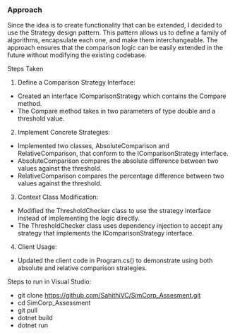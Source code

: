 ﻿### Approach

Since the idea is to create functionality that can be extended, I decided to use the Strategy design pattern. This pattern allows us to define a family of algorithms, encapsulate each one, and make them interchangeable. The approach ensures that the comparison logic can be easily extended in the future without modifying the existing codebase.

Steps Taken

1.  Define a Comparison Strategy Interface:

-   Created an interface IComparisonStrategy which contains the Compare method.
-   The Compare method takes in two parameters of type double and a threshold value.

2.  Implement Concrete Strategies:

-   Implemented two classes, AbsoluteComparison and RelativeComparison, that conform to the IComparisonStrategy interface.
-   AbsoluteComparison compares the absolute difference between two values against the threshold.
-   RelativeComparison compares the percentage difference between two values against the threshold.

3.  Context Class Modification:

-   Modified the ThresholdChecker class to use the strategy interface instead of implementing the logic directly.
-   The ThresholdChecker class uses dependency injection to accept any strategy that implements the IComparisonStrategy interface.

4.  Client Usage:

- Updated the client code in Program.cs() to demonstrate using both absolute and relative comparison strategies.

Steps to run in Visual Studio:

 - git clone https://github.com/SahithiVC/SimCorp_Assesment.git
 - cd SimCorp_Assessment
 - git pull 
 - dotnet build
 - dotnet run

